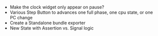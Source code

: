 * Make the clock widget only appear on pause?
* Various Step Button to advances one full phase, one cpu state, or one PC change
* Create a Standalone bundle exporter
* New State with Assertion vs. Signal logic
